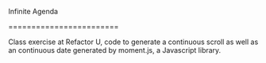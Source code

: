 Infinite Agenda

========================

Class exercise at Refactor U, code to generate a continuous scroll as well as an continuous date generated by moment.js, a Javascript library.
